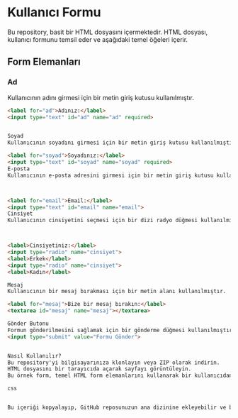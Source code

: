 
# Kullanıcı Formu

Bu repository, basit bir HTML dosyasını içermektedir. HTML dosyası, kullanıcı formunu temsil eder ve aşağıdaki temel öğeleri içerir.

## Form Elemanları

### Ad

Kullanıcının adını girmesi için bir metin giriş kutusu kullanılmıştır.

```html
<label for="ad">Adınız:</label>
<input type="text" id="ad" name="ad" required>


Soyad
Kullanıcının soyadını girmesi için bir metin giriş kutusu kullanılmıştır.

<label for="soyad">Soyadınız:</label>
<input type="text" id="soyad" name="soyad" required>
E-posta
Kullanıcının e-posta adresini girmesi için bir metin giriş kutusu kullanılmıştır.



<label for="email">Email:</label>
<input type="text" id="email" name="email">
Cinsiyet
Kullanıcının cinsiyetini seçmesi için bir dizi radyo düğmesi kullanılmıştır.



<label>Cinsiyetiniz:</label>
<input type="radio" name="cinsiyet">
<label>Erkek</label>
<input type="radio" name="cinsiyet">
<label>Kadın</label>

Mesaj
Kullanıcının bir mesaj bırakması için bir metin alanı kullanılmıştır.

<label for="mesaj">Bize bir mesaj bırakın:</label>
<textarea id="mesaj" name="mesaj"></textarea>

Gönder Butonu
Formun gönderilmesini sağlamak için bir gönderme düğmesi kullanılmıştır.
<input type="submit" value="Formu Gönder">


Nasıl Kullanılır?
Bu repository'yi bilgisayarınıza klonlayın veya ZIP olarak indirin.
HTML dosyasını bir tarayıcıda açarak sayfayı görüntüleyin.
Bu örnek form, temel HTML form elemanlarını kullanarak bir kullanıcıdan bilgi almayı amaçlar. Form elemanlarının her biri, kullanıcının girmesi gereken bilgi türünü açıklayan bir etiket içerir.

css


Bu içeriği kopyalayıp, GitHub reposunuzun ana dizinine ekleyebilir ve bu şekilde bir README.md dosyası olarak kullanabilirsiniz.
